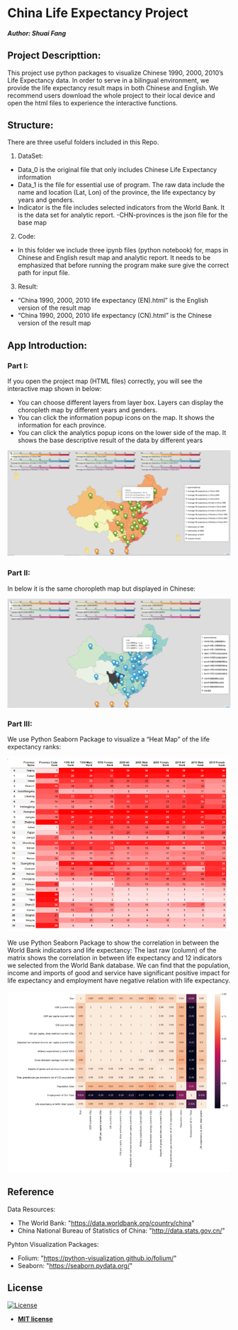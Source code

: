 # China Life Expectancy Project  
##### Author:  ***Shuai Fang***
## Project Descripttion: 
This project use python packages to visualize Chinese 1990, 2000, 2010’s Life Expectancy data. In order to serve in a bilingual environment, we provide the life expectancy result maps in both Chinese and English. We recommend users download the whole project to their local device and open the html files to experience the interactive functions.

## Structure:
There are three useful folders included in this Repo. 
1. DataSet: 
- Data_0 is the original file that only includes Chinese Life Expectancy information 
- Data_1 is the file for essential use of program. The raw data include the name and location (Lat, Lon) of the province, the life expectancy by years and genders. 
- Indicator is the file includes selected indicators from the World Bank. It is the data set for analytic report.
-CHN-provinces is the json file for the base map
2. Code: 
- In this folder we include three ipynb files (python notebook) for, maps in Chinese and English result map and analytic report. It needs to be emphasized that before running the program make sure give the correct path for input file.
3. Result: 
- “China 1990, 2000, 2010 life expectancy (EN).html” is the English version of the result map
- “China 1990, 2000, 2010 life expectancy (CN).html” is the Chinese version of the result map

## App Introduction:
### Part I:
If you open the project map (HTML files) correctly, you will see the interactive map shown in below:
-	You can choose different layers from layer box. Layers can display the choropleth map by different years and genders. 
-	You can click the information popup icons on the map. It shows the information for each province.
-	You can click the analytics popup icons on the lower side of the map. It shows the base descriptive result of the data by different years 

![](Images/MapScreenShot.png)

### Part II:
In below it is the same choropleth map but displayed in Chinese:

![](Images/MapScreenShotCN.png)

### Part III:
We use Python Seaborn Package to visualize a “Heat Map” of the life expectancy ranks:

![](Images/RankMatrix.PNG)

We use Python Seaborn Package to show the correlation in between the World Bank indicators and life expectancy:
The last raw (column) of the matrix shows the correlation in between life expectancy and 12 indicators we selected from the World Bank database. We can find that the population, income and imports of good and service have significant positive impact for life expectancy and employment have negative relation with life expectancy.

![](Images/CorrelationMatrix.PNG)

## Reference
Data Resources:
- The World Bank: "https://data.worldbank.org/country/china"
- China National Bureau of Statistics of China: "http://data.stats.gov.cn/"

Pyhton Visualization Packages:
- Folium: "https://python-visualization.github.io/folium/"
- Seaborn: "https://seaborn.pydata.org/"

## License

[![License](http://img.shields.io/:license-mit-blue.svg?style=flat-square)](http://badges.mit-license.org)

- **[MIT license](http://opensource.org/licenses/mit-license.php)**
